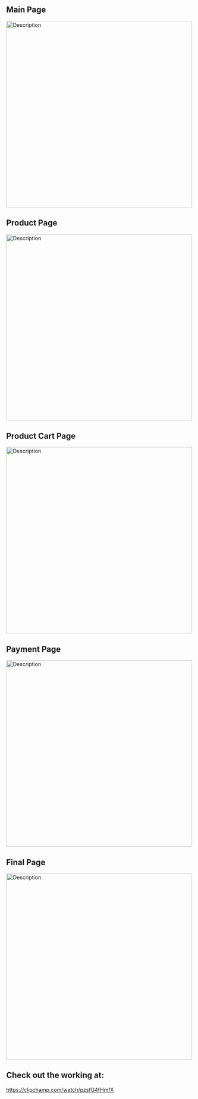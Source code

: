 ## Main Page
<img src="https://github.com/Amanms1402/SHOPPY-an-ecommerce-website-/assets/119517551/1d35ab62-67b9-4374-8a22-41c8027e08e9" alt="Description" width="500">

## Product Page
<img src="https://github.com/Amanms1402/SHOPPY-an-ecommerce-website-/assets/119517551/89fa20da-872f-4b8e-b26b-e0e38c6468db" alt="Description" width="500">

## Product Cart Page
<img src="https://github.com/Amanms1402/SHOPPY-an-ecommerce-website-/assets/119517551/182aa17e-8da9-43f4-baf7-ffba36f73c66" alt="Description" width="500">

## Payment Page
<img src="https://github.com/Amanms1402/SHOPPY-an-ecommerce-website-/assets/119517551/f2b447dc-020c-4047-b22d-bd6799ff6e54" alt="Description" width="500">

## Final Page
<img src="https://github.com/Amanms1402/SHOPPY-an-ecommerce-website-/assets/119517551/4479d88c-b305-40f5-a879-1f81dc4214cc" alt="Description" width="500">

## Check out the working at:
https://clipchamp.com/watch/pzsfG4fHmfX


